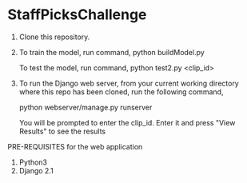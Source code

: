 # StaffPicksChallenge
1.  Clone this repository.
2.  To train the model, run command, 
      python buildModel.py
 
    To test the model, run command, 
      python test2.py <clip_id>
3. To run the Django web server, from your current working directory where this repo has been cloned, run the following command,

      python webserver/manage.py runserver
      
   You will be prompted to enter the clip_id. Enter it and press "View Results" to see the results
   
  PRE-REQUISITES for the web application
  1.  Python3
  2.  Django 2.1
  
  
